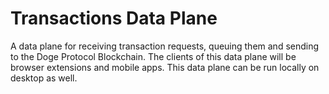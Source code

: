 # Transactions Data Plane
A data plane for receiving transaction requests, queuing them and sending to the Doge Protocol Blockchain.
The clients of this data plane will be browser extensions and mobile apps.
This data plane can be run locally on desktop as well.
